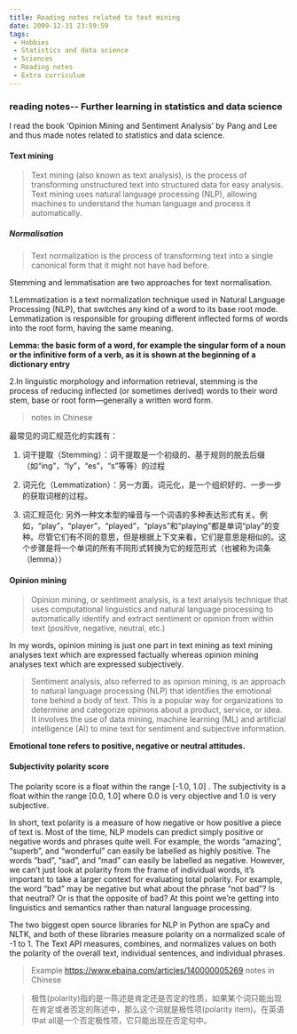 ```yaml
---
title: Reading notes related to text mining
date: 2099-12-31 23:59:59
tags:
 - Hobbies
 - Statistics and data science
 - Sciences
 - Reading notes
 - Extra curriculum
---
```


### reading notes-- Further learning in statistics and data science 

I read the book ‘Opinion Mining and Sentiment Analysis’ by Pang and Lee and thus made notes related to statistics and data science. 

#### Text mining
> Text mining (also known as text analysis), is the process of transforming unstructured text into structured data for easy analysis. Text mining uses natural language processing (NLP), allowing machines to understand the human language and process it automatically.
##### Normalisation
>Text normalization is the process of transforming text into a single canonical form that it might not have had before.

Stemming and lemmatisation are two approaches for text normalisation.

1.Lemmatization is a text normalization technique used in Natural Language Processing (NLP), that switches any kind of a word to its base root mode. Lemmatization is responsible for grouping different inflected forms of words into the root form, having the same meaning.

**Lemma: the basic form of a word, for example the singular form of a noun or the infinitive form of a verb, as it is shown at the beginning of a dictionary entry**

2.In linguistic morphology and information retrieval, stemming is the process of reducing inflected (or sometimes derived) words to their word stem, base or root form—generally a written word form.

>notes in Chinese

最常见的词汇规范化的实践有：
 
1. 词干提取（Stemming）：词干提取是一个初级的、基于规则的脱去后缀（如“ing”，“ly”，“es”，“s”等等）的过程

2. 词元化（Lemmatization）：另一方面，词元化，是一个组织好的、一步一步的获取词根的过程。

3. 词汇规范化: 另外一种文本型的噪音与一个词语的多种表达形式有关。例如，“play”，“player”，“played”，“plays”和“playing”都是单词“play”的变种。尽管它们有不同的意思，但是根据上下文来看，它们是意思是相似的。这个步骤是将一个单词的所有不同形式转换为它的规范形式（也被称为词条（lemma））


#### Opinion mining
> Opinion mining, or sentiment analysis, is a text analysis technique that uses computational linguistics and natural language processing to automatically identify and extract sentiment or opinion from within text (positive, negative, neutral, etc.)

In my words, opinion mining is just one part in text mining as text mining analyses text which are expressed factually whereas opinion mining analyses text which are expressed subjectively.

> Sentiment analysis, also referred to as opinion mining, is an approach to natural language processing (NLP) that identifies the emotional tone behind a body of text. This is a popular way for organizations to determine and categorize opinions about a product, service, or idea. It involves the use of data mining, machine learning (ML) and artificial intelligence (AI) to mine text for sentiment and subjective information.

**Emotional tone refers to positive, negative or neutral attitudes.**

#### Subjectivity polarity score

The polarity score is a float within the range [-1.0, 1.0] . The subjectivity is a float within the range [0.0, 1.0] where 0.0 is very objective and 1.0 is very subjective. 

In short, text polarity is a measure of how negative or how positive a piece of text is.
Most of the time, NLP models can predict simply positive or negative words and phrases quite well. For example, the words “amazing”, “superb”, and “wonderful” can easily be labelled as highly positive. The words “bad”, “sad”, and “mad” can easily be labelled as negative. However, we can’t just look at polarity from the frame of individual words, it’s important to take a larger context for evaluating total polarity. For example, the word “bad” may be negative but what about the phrase “not bad”? Is that neutral? Or is that the opposite of bad? At this point we’re getting into linguistics and semantics rather than natural language processing.

The two biggest open source libraries for NLP in Python are spaCy and NLTK, and both of these libraries measure polarity on a normalized scale of -1 to 1. The Text API measures, combines, and normalizes values on both the polarity of the overall text, individual sentences, and individual phrases.

> Example https://www.ebaina.com/articles/140000005269
> notes in Chinese

> 极性(polarity)指的是一陈述是肯定还是否定的性质，如果某个词只能出现在肯定或者否定的陈述中，那么这个词就是极性项(polarity item)。在英语中at all是一个否定极性项，它只能出现在否定句中。
